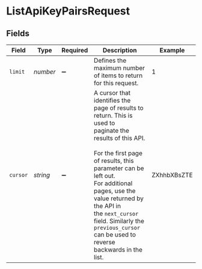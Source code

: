 # ListApiKeyPairsRequest


## Fields

| Field                                                                                                                                                                                                                                                                                                                                       | Type                                                                                                                                                                                                                                                                                                                                        | Required                                                                                                                                                                                                                                                                                                                                    | Description                                                                                                                                                                                                                                                                                                                                 | Example                                                                                                                                                                                                                                                                                                                                     |
| ------------------------------------------------------------------------------------------------------------------------------------------------------------------------------------------------------------------------------------------------------------------------------------------------------------------------------------------- | ------------------------------------------------------------------------------------------------------------------------------------------------------------------------------------------------------------------------------------------------------------------------------------------------------------------------------------------- | ------------------------------------------------------------------------------------------------------------------------------------------------------------------------------------------------------------------------------------------------------------------------------------------------------------------------------------------- | ------------------------------------------------------------------------------------------------------------------------------------------------------------------------------------------------------------------------------------------------------------------------------------------------------------------------------------------- | ------------------------------------------------------------------------------------------------------------------------------------------------------------------------------------------------------------------------------------------------------------------------------------------------------------------------------------------- |
| `limit`                                                                                                                                                                                                                                                                                                                                     | *number*                                                                                                                                                                                                                                                                                                                                    | :heavy_minus_sign:                                                                                                                                                                                                                                                                                                                          | Defines the maximum number of items to return for this request.                                                                                                                                                                                                                                                                             | 1                                                                                                                                                                                                                                                                                                                                           |
| `cursor`                                                                                                                                                                                                                                                                                                                                    | *string*                                                                                                                                                                                                                                                                                                                                    | :heavy_minus_sign:                                                                                                                                                                                                                                                                                                                          | A cursor that identifies the page of results to return. This is used to<br/>paginate the results of this API.<br/><br/>For the first page of results, this parameter can be left out.<br/>For additional pages, use the value returned by the API in<br/>the `next_cursor` field. Similarly the `previous_cursor` can be used to<br/>reverse backwards in the list. | ZXhhbXBsZTE                                                                                                                                                                                                                                                                                                                                 |